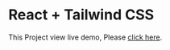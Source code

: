 # React + Tailwind CSS

This Project view live demo, Please [click here](https://react-cart-project-rho.vercel.app/).
